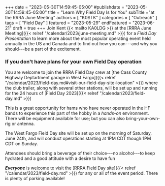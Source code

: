 +++
date = "2023-05-30T14:59:45-05:00"
#publishdate = "2023-05-30T14:59:45-05:00"
title = "Learn Why Field Day Is for You"
subTitle ="at the RRRA June Meeting"
authors = [ "K0STK" ]
categories = [ "Outreach" ]
tags = [ "Field Day" ]
featured = "2023-05-29"
endFeatured = "2023-06-21" 
draft = true
+++
Join Kent {{< mailto KA0LDG >}} at the
[RRRA June Meeting]({{< relref "/calendar/2023/june-meeting.md" >}})
for a *Field Day Presentation* to learn more about the most popular operating
event held annually in the US and Canada and to find out how you can---and why
you should---be a part of the excitement.

<!--more-->

### If you don't have plans for your own Field Day operation

You are welcome to join the RRRA Field Day crew at
[the Cass County Highway Deptartment garage in West Fargo]({{< relref "/calendar/2023/field-day.md#visit-our-field-day-site-location" >}})
where the club trailer, along with several other stations, will be set up and
running for the 24 hours of [Field Day 2023]({{< relref "/calendar/2023/field-day.md" >}})

This is a great opportunity for hams who have never operated
in the HF bands to experience this part of the hobby in a *hands-on*
environment. There will be equipment available for use; but you can also
bring-your-own-rig or antenna.

The West Fargo Field Day site will be set up on the morning of Saturday, June
24th, and will conduct operations starting at 1PM CDT though 1PM CDT on Sunday.

Attendees should bring a beverage of their choice---no alcohol---to keep
hydrated and a good attitude with a desire to have fun

***Everyone*** is welcome to visit the
[RRRA Field Day site]({{< relref "/calendar/2023/field-day.md" >}}) for any or
all of the event period. There is plenty of parking available!

